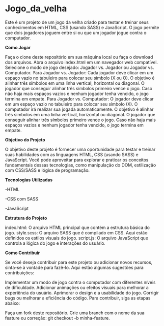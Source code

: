 # Jogo_da_velha
Este é um projeto de um jogo da velha criado para testar e treinar seus conhecimentos em HTML, CSS (usando SASS) e JavaScript. O jogo permite que dois jogadores joguem entre si ou que um jogador jogue contra o computador.

<b>Como Jogar</b>

Faça o clone deste repositório em sua máquina local ou faça o download dos arquivos.
Abra o arquivo index.html em um navegador web compatível.
Selecione o modo de jogo desejado: Jogador vs. Jogador ou Jogador vs. Computador.
Para Jogador vs. Jogador:
Cada jogador deve clicar em um espaço vazio no tabuleiro para colocar seu símbolo (X ou O).
O objetivo é alinhar três símbolos em uma linha vertical, horizontal ou diagonal.
O jogador que conseguir alinhar três símbolos primeiro vence o jogo.
Caso não haja mais espaços vazios e nenhum jogador tenha vencido, o jogo termina em empate.
Para Jogador vs. Computador:
O jogador deve clicar em um espaço vazio no tabuleiro para colocar seu símbolo (X).
O computador irá realizar sua jogada automaticamente.
O objetivo é alinhar três símbolos em uma linha vertical, horizontal ou diagonal.
O jogador que conseguir alinhar três símbolos primeiro vence o jogo.
Caso não haja mais espaços vazios e nenhum jogador tenha vencido, o jogo termina em empate.

<b>Objetivo do Projeto</b>

O objetivo deste projeto é fornecer uma oportunidade para testar e treinar suas habilidades com as linguagens HTML, CSS (usando SASS) e JavaScript. Você pode aproveitar para explorar e praticar os conceitos fundamentais dessas tecnologias, como manipulação do DOM, estilização com CSS/SASS e lógica de programação.

<b>Tecnologias Utilizadas</b>

-HTML

-CSS com SASS

-JavaScript

<b>Estrutura do Projeto</b>

index.html: O arquivo HTML principal que contém a estrutura básica do jogo.
style.scss: O arquivo SASS que é compilado em CSS. Aqui estão definidos os estilos visuais do jogo.
script.js: O arquivo JavaScript que controla a lógica do jogo e interações do usuário.

<b>Como Contribuir</b>

Se você deseja contribuir para este projeto ou adicionar novos recursos, sinta-se à vontade para fazê-lo. Aqui estão algumas sugestões para contribuições:

Implementar um modo de jogo contra o computador com diferentes níveis de dificuldade.
Adicionar animações ou efeitos visuais para melhorar a experiência do usuário.
Aprimorar o design e a usabilidade do jogo.
Corrigir bugs ou melhorar a eficiência do código.
Para contribuir, siga as etapas abaixo:

Faça um fork deste repositório.
Crie uma branch com o nome da sua feature ou correção: git checkout -b minha-feature.
